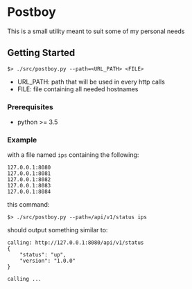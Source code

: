 # Postboy

This is a small utility meant to suit some of my personal needs

## Getting Started

```
$> ./src/postboy.py --path=<URL_PATH> <FILE>
```

- URL_PATH: path that will be used in every http calls
- FILE: file containing all needed hostnames

### Prerequisites

- python >= 3.5

### Example

with a file named `ips` containing the following:

```
127.0.0.1:8080
127.0.0.1:8081
127.0.0.1:8082
127.0.0.1:8083
127.0.0.1:8084
```

this command:

```
$> ./src/postboy.py --path=/api/v1/status ips
```

should output something similar to:

```
calling: http://127.0.0.1:8080/api/v1/status
{
    "status": "up",
    "version": "1.0.0"
}

calling ...
```

